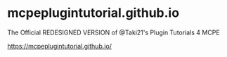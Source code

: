 # mcpeplugintutorial.github.io
The Official REDESIGNED VERSION of @Taki21's Plugin Tutorials 4 MCPE

https://mcpeplugintutorial.github.io/
